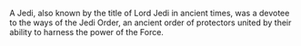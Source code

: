 A Jedi, also known by the title of Lord Jedi in ancient times, was a devotee to the ways of the Jedi Order, an ancient order of protectors united by their ability to harness the power of the Force. 
